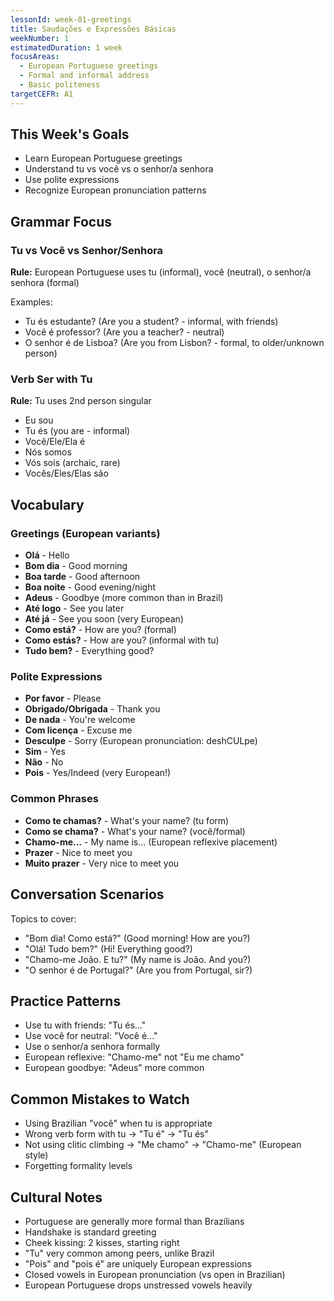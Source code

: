 ```yaml
---
lessonId: week-01-greetings
title: Saudações e Expressões Básicas
weekNumber: 1
estimatedDuration: 1 week
focusAreas:
  - European Portuguese greetings
  - Formal and informal address
  - Basic politeness
targetCEFR: A1
---
```


## This Week's Goals

- Learn European Portuguese greetings
- Understand tu vs você vs o senhor/a senhora
- Use polite expressions
- Recognize European pronunciation patterns

## Grammar Focus

### Tu vs Você vs Senhor/Senhora

**Rule:** European Portuguese uses tu (informal), você (neutral), o senhor/a senhora (formal)

Examples:
- Tu és estudante? (Are you a student? - informal, with friends)
- Você é professor? (Are you a teacher? - neutral)
- O senhor é de Lisboa? (Are you from Lisbon? - formal, to older/unknown person)

### Verb Ser with Tu

**Rule:** Tu uses 2nd person singular

- Eu sou
- Tu és (you are - informal)
- Você/Ele/Ela é
- Nós somos
- Vós sois (archaic, rare)
- Vocês/Eles/Elas são

## Vocabulary

### Greetings (European variants)
- **Olá** - Hello
- **Bom dia** - Good morning
- **Boa tarde** - Good afternoon
- **Boa noite** - Good evening/night
- **Adeus** - Goodbye (more common than in Brazil)
- **Até logo** - See you later
- **Até já** - See you soon (very European)
- **Como está?** - How are you? (formal)
- **Como estás?** - How are you? (informal with tu)
- **Tudo bem?** - Everything good?

### Polite Expressions
- **Por favor** - Please
- **Obrigado/Obrigada** - Thank you
- **De nada** - You're welcome
- **Com licença** - Excuse me
- **Desculpe** - Sorry (European pronunciation: deshCULpe)
- **Sim** - Yes
- **Não** - No
- **Pois** - Yes/Indeed (very European!)

### Common Phrases
- **Como te chamas?** - What's your name? (tu form)
- **Como se chama?** - What's your name? (você/formal)
- **Chamo-me...** - My name is... (European reflexive placement)
- **Prazer** - Nice to meet you
- **Muito prazer** - Very nice to meet you

## Conversation Scenarios

Topics to cover:
- "Bom dia! Como está?" (Good morning! How are you?)
- "Olá! Tudo bem?" (Hi! Everything good?)
- "Chamo-me João. E tu?" (My name is João. And you?)
- "O senhor é de Portugal?" (Are you from Portugal, sir?)

## Practice Patterns

- Use tu with friends: "Tu és..."
- Use você for neutral: "Você é..."
- Use o senhor/a senhora formally
- European reflexive: "Chamo-me" not "Eu me chamo"
- European goodbye: "Adeus" more common

## Common Mistakes to Watch

- Using Brazilian "você" when tu is appropriate
- Wrong verb form with tu → "Tu é" → "Tu és"
- Not using clitic climbing → "Me chamo" → "Chamo-me" (European style)
- Forgetting formality levels

## Cultural Notes

- Portuguese are generally more formal than Brazilians
- Handshake is standard greeting
- Cheek kissing: 2 kisses, starting right
- "Tu" very common among peers, unlike Brazil
- "Pois" and "pois é" are uniquely European expressions
- Closed vowels in European pronunciation (vs open in Brazilian)
- European Portuguese drops unstressed vowels heavily
